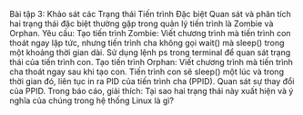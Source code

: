 Bài tập 3: Khảo sát các Trạng thái Tiến trình Đặc biệt
Quan sát và phân tích hai trạng thái đặc biệt thường gặp trong quản lý tiến trình là Zombie và Orphan.
Yêu cầu:
Tạo tiến trình Zombie:
Viết chương trình mà tiến trình con thoát ngay lập tức, nhưng tiến trình cha không gọi wait() mà sleep() trong một khoảng thời gian dài.
Sử dụng lệnh ps trong terminal để quan sát trạng thái <defunct> của tiến trình con.
Tạo tiến trình Orphan:
Viết chương trình mà tiến trình cha thoát ngay sau khi tạo con.
Tiến trình con sẽ sleep() một lúc và trong thời gian đó, liên tục in ra PID của tiến trình cha (PPID). Quan sát sự thay đổi của PPID.
Trong báo cáo, giải thích: Tại sao hai trạng thái này xuất hiện và ý nghĩa của chúng trong hệ thống Linux là gì?
